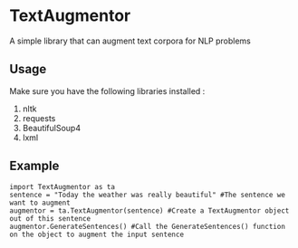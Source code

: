# TextAugmentor
A simple library that can augment text corpora for NLP problems

## Usage
Make sure you have the following libraries installed :
1. nltk
2. requests
3. BeautifulSoup4
4. lxml

## Example

```
import TextAugmentor as ta
sentence = "Today the weather was really beautiful" #The sentence we want to augment
augmentor = ta.TextAugmentor(sentence) #Create a TextAugmentor object out of this sentence
augmentor.GenerateSentences() #Call the GenerateSentences() function on the object to augment the input sentence
```
